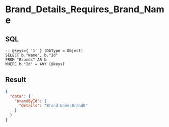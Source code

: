 # Brand_Details_Requires_Brand_Name

## SQL

```text
-- @keys={ '1' } (DbType = Object)
SELECT b."Name", b."Id"
FROM "Brands" AS b
WHERE b."Id" = ANY (@keys)
```

## Result

```json
{
  "data": {
    "brandById": {
      "details": "Brand Name:Brand0"
    }
  }
}
```

